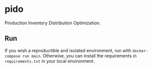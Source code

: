 # pido
Production Inventory Distribution Optimization.

## Run

If you wish a reproductible and isolated environment, run with `docker-compose run main`. Otherwise, you can install the requirements in `requirements.txt` in your local environment.